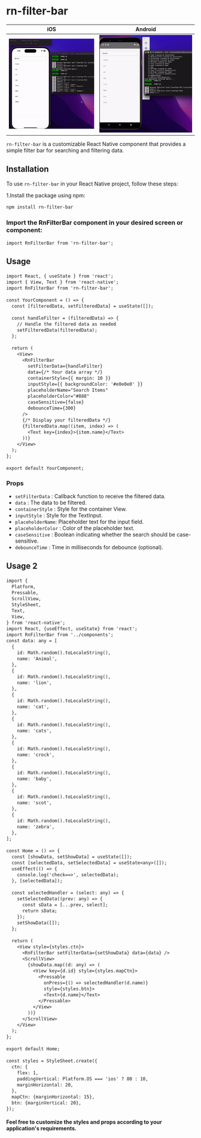 # rn-filter-bar

| iOS                            | Android                                |
| ------------------------------ | -------------------------------------- |
| ![for iOS](src/assets/ios.gif) | ![for Android](src/assets/android.gif) |

`rn-filter-bar` is a customizable React Native component that provides a simple filter bar for searching and filtering data.

## Installation

To use `rn-filter-bar` in your React Native project, follow these steps:

1.Install the package using npm:

```bash
npm install rn-filter-bar
```

### Import the RnFilterBar component in your desired screen or component:

```
import RnFilterBar from 'rn-filter-bar';
```

## Usage

```
import React, { useState } from 'react';
import { View, Text } from 'react-native';
import RnFilterBar from 'rn-filter-bar';

const YourComponent = () => {
  const [filteredData, setFilteredData] = useState([]);

  const handleFilter = (filteredData) => {
    // Handle the filtered data as needed
    setFilteredData(filteredData);
  };

  return (
    <View>
      <RnFilterBar
        setFilterData={handleFilter}
        data={/* Your data array */}
        containerStyle={{ margin: 10 }}
        inputStyle={{ backgroundColor: '#e0e0e0' }}
        placeholderName="Search Items"
        placeholderColor="#888"
        caseSensitive={false}
        debounceTime={300}
      />
      {/* Display your filteredData */}
      {filteredData.map((item, index) => (
        <Text key={index}>{item.name}</Text>
      ))}
    </View>
  );
};

export default YourComponent;
```

### Props

- `setFilterData` : Callback function to receive the filtered data.
- `data` : The data to be filtered.
- `containerStyle` : Style for the container View.
- `inputStyle` : Style for the TextInput.
- `placeholderName`: Placeholder text for the input field.
- `placeholderColor` : Color of the placeholder text.
- `caseSensitive` : Boolean indicating whether the search should be case-sensitive.
- `debounceTime` : Time in milliseconds for debounce (optional).

## Usage 2

```
import {
  Platform,
  Pressable,
  ScrollView,
  StyleSheet,
  Text,
  View,
} from 'react-native';
import React, {useEffect, useState} from 'react';
import RnFilterBar from '../components';
const data: any = [
  {
    id: Math.random().toLocaleString(),
    name: 'Animal',
  },
  {
    id: Math.random().toLocaleString(),
    name: 'lion',
  },
  {
    id: Math.random().toLocaleString(),
    name: 'cat',
  },
  {
    id: Math.random().toLocaleString(),
    name: 'cats',
  },
  {
    id: Math.random().toLocaleString(),
    name: 'crock',
  },
  {
    id: Math.random().toLocaleString(),
    name: 'baby',
  },
  {
    id: Math.random().toLocaleString(),
    name: 'scot',
  },
  {
    id: Math.random().toLocaleString(),
    name: 'zebra',
  },
];

const Home = () => {
  const [showData, setShowData] = useState([]);
  const [selectedData, setSelectedData] = useState<any>([]);
  useEffect(() => {
    console.log('check==>', selectedData);
  }, [selectedData]);

  const selectedHandler = (select: any) => {
    setSelectedData((prev: any) => {
      const sData = [...prev, select];
      return sData;
    });
    setShowData([]);
  };

  return (
    <View style={styles.ctn}>
      <RnFilterBar setFilterData={setShowData} data={data} />
      <ScrollView>
        {showData.map((d: any) => (
          <View key={d.id} style={styles.mapCtn}>
            <Pressable
              onPress={() => selectedHandler(d.name)}
              style={styles.btn}>
              <Text>{d.name}</Text>
            </Pressable>
          </View>
        ))}
      </ScrollView>
    </View>
  );
};

export default Home;

const styles = StyleSheet.create({
  ctn: {
    flex: 1,
    paddingVertical: Platform.OS === 'ios' ? 80 : 10,
    marginHorizontal: 20,
  },
  mapCtn: {marginHorizontal: 15},
  btn: {marginVertical: 20},
});

```

#### Feel free to customize the styles and props according to your application's requirements.
